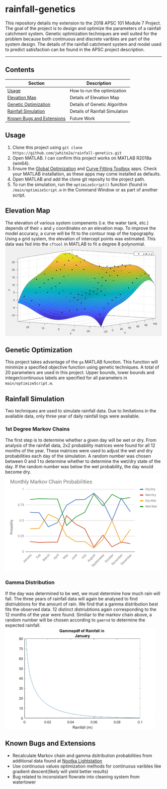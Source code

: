 # rainfall-genetics
This repository details my extension to the 2018 APSC 101 Module 7 Project. The goal of the project is to design and optimize the parameters of a rainfall catchment system. Genetic optimization techniques are well suited for the problem because both continuous and discrete varibles are part of the system design. The details of the rainfall catchment system and model used to predict satisfaction can be found in the APSC project description.

---
## Contents
| Section | Description |
|-|-|
| [Usage](#usage) | How to run the optimization  |
| [Elevation Map](#elevation-map) | Details of Elevation Map |
| [Genetic Optimization](#genetic-optimization) | Details of Genetic Algorithm |
| [Rainfall Simulation](#rainfall-simulation) | Details of Rainfall Simulation |
| [Known Bugs and Extensions](#known-bugs-and-extensions) |  Future Work |

## Usage
1. Clone this project using `git clone https://github.com/jwhite2a/rainfall-genetics.git`
2. Open MATLAB. I can confirm this project works on MATLAB R2018a (win64). 
3. Ensure the [Global Optimization](https://www.mathworks.com/products/global-optimization.html) and [Curve Fitting Toolbox](https://www.mathworks.com/products/curvefitting.html) apps. Check your MATLAB installation, as these apps may come installed as defaults. 
4. Open MATLAB and add the clone git reposity to the project path. 
5. To run the simulation, run the `optimizeScript()` function (found in `/main/optimizeScript.m` in the Command Window or as part of another script. 
## Elevation Map
The elevation of various system compenents (i.e. the water tank, etc.) depends of their `x` and `y` coordinates on an elevation map. To improve the model accuracy, a curve will be fit to the contour map of the topography. Using a grid system, the elevation of intercept points was estimated. This data was fed into the `cftool` in MATLAB to fit a degree 8 polynomial.
![Elevation Curve Fit](/figures/curvefit.jpg)

## Genetic Optimization
This project takes advantage of the `ga` MATLAB function. This function will minimize a specified objective function using genetic techniques. A total of 20 parameters are used in this project. Upper bounds, lower bounds and integer/continuous labels are specified for all parameters in `main/optimizeScript.m`.

## Rainfall Simulation
Two techniques are used to simulate rainfall data. Due to limitations in the avaliable data, only three year of daily rainfall logs were avaliable. 
### 1st Degree Markov Chains
The first step is to determine whether a given day will be wet or dry. From analysis of the rainfall data, 2x2 probability matrices were found for all 12 months of the year. These matrices were used to adjust the wet and dry probabilities each day of the simulation. A random number was chosen between 0 and 1 to determine whether to determine the wet/dry state of the day. If the random number was below the wet probability, the day would become dry.
![Markov Probabilities](/figures/markovchain.jpg)
### Gamma Distribution
If the day was determined to be wet, we must determine how much rain will fall. The three years of rainfall data will again be analysed to find distriubtions for the amount of rain. We find that a gamma distribution best fits the observed data. 12 distinct distriubtions again corresponding to the 12 months of the year were found. Similiar to the markov chain above, a random number will be chosen according to `gamrnd` to determine the expected rainfall.
![Gamma Distributions](/figures/gammadist.gif)

## Known Bugs and Extensions
- Recalculate Markov chain and gamma dsitribution probabilities from additional data found at [Nootka Lightstation](http://climate.weather.gc.ca/climate_data/daily_data_e.html?hlyRange=1994-02-01%7C2001-12-13&dlyRange=1978-11-01%7C2019-03-15&mlyRange=1978-01-01%7C2007-02-01&StationID=261&Prov=BC&urlExtension=_e.html&searchType=stnProv&optLimit=yearRange&StartYear=1840&EndYear=2019&selRowPerPage=25&Line=1073&lstProvince=BC&timeframe=2&Day=13&Year=1982&Month=12#)
- Use continuous values optimization methods for continuous varibles like gradient descent(likely will yield better results)
- Bug related to inconsistant flowrate into cleaning system from watertower
